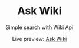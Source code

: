 <h1 align="center">Ask Wiki</h1>
<p align="center">Simple search with Wiki Api</p>
<p align="center">Live preview: <a href="https://alexkovalenko.netlify.app/projects/wiki_app/">Ask Wiki</a></p>